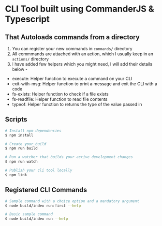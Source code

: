 # CLI Tool built using CommanderJS & Typescript

## That Autoloads commands from a directory

1. You can register your new commands in `commands/` directory
2. All commmands are attached with an action, which I usually keep in an `actions/` directory
3. I have added few helpers which you might need, I will add their details below -
  - execute: Helper function to execute a command on your CLI
  - exit-with-msg: Helper function to print a message and exit the CLI with a code
  - fs-exists: Helper function to check if a file exists
  - fs-readfile: Helper function to read file contents
  - typeof: Helper function to returns the type of the value passed in

## Scripts

```sh
# Install npm dependencies
$ npm install

# Create your build
$ npm run build

# Run a watcher that builds your active development changes
$ npm run watch

# Publish your cli tool locally
$ npm link
```

## Registered CLI Commands

```sh
# Sample command with a choice option and a mandatory argument
$ node build/index run:first --help

# Basic sample command
$ node build/index run --help
```

